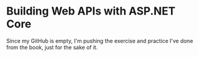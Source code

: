 # Building Web APIs with ASP.NET Core

Since my GitHub is empty, I'm pushing the exercise and practice I've done from the book, just for the sake of it.
